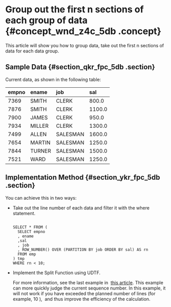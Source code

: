 # Group out the first n sections of each group of data {#concept_wnd_z4c_5db .concept}

This article will show you how to group data, take out the first n sections of data for each data group.

## Sample Data {#section_qkr_fpc_5db .section}

Current data, as shown in the following table:

|empno|ename|job|sal|
|:----|:----|:--|:--|
|7369|SMITH|CLERK|800.0|
|7876|SMITH|CLERK|1100.0|
|7900|JAMES|CLERK|950.0|
|7934|MILLER|CLERK|1300.0|
|7499|ALLEN|SALESMAN|1600.0|
|7654|MARTIN|SALESMAN|1250.0|
|7844|TURNER|SALESMAN|1500.0|
|7521|WARD|SALESMAN|1250.0|

## Implementation Method {#section_ykr_fpc_5db .section}

You can achieve this in two ways:

-   Take out the line number of each data and filter it with the where statement.

    ```
    
    SELECT * FROM (
      SELECT empno
      , ename
      ,sal
      , job
      , ROW_NUMBER() OVER (PARTITION BY job ORDER BY sal) AS rn
      FROM emp
    ) tmp
    WHERE rn < 10;
    ```

-   Implement the Split Function using UDTF.

    For more information, see the last example in  [this article](https://yq.aliyun.com/articles/67084). This example can more quickly judge the current sequence number. In this example, it will not work if you have exceeded the planned number of lines \(for example, 10 \),  and thus improve the efficiency of the calculation.


